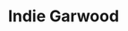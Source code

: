 ---
# Display name
title: Indie Garwood

# Username (this should match the folder name)
authors:
- indie-garwood

# Is this the primary user of the site?
superuser: false

# Role/position
role: 
#Postdoctoral Associate

# Organizations/Affiliations
organizations:
- name: Postdoctral researcher at Penn Neurosurgery| Incoming Assistanc Professor at Brown University
#Harvard/MIT Department of Health Science and Technology
#  url: ""

# Short bio (displayed in user profile at end of posts)
bio: 
#Postdoctoral Associate student developing neurotechnology to study anesthesia | Devoted dog + cat mom

interests:
#- Multifunctional neurotechnology
#- Systems neuroscience

education:


# Social/Academic Networking
# For available icons, see: https://sourcethemes.com/academic/docs/page-builder/#icons
#   For an email link, use "fas" icon pack, "envelope" icon, and a link in the
#   form "mailto:your-email@example.com" or "#contact" for contact widget.
social:
# - icon: envelope
#   icon_pack: fas
#   link: mailto:garwood@mit.edu
# - icon: linkedin
#   icon_pack: fab
#   link: https://www.linkedin.com/in/indie-garwood-0814b910a/
# - icon: google-scholar
#   icon_pack: ai
#   link: https://scholar.google.com/citations?user=bcbr6S0AAAAJ&hl=en

# Enter email to display Gravatar (if Gravatar enabled in Config)
email: ""

# Organizational groups that you belong to (for People widget)
#   Set this to `[]` or comment out if you are not using People widget.
user_groups:
- Alumni
---